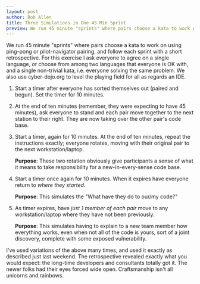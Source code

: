 ```yaml
---
layout: post
author: Bob Allen
title: Three Simulations in One 45 Min Sprint
preview: We run 45 minute "sprints" where pairs choose a kata to work on using ping-pong or pilot-navigator pairing, and follow each sprint with a short retrospective. For this exercise I ask everyone to agree on a single language, or choose from among two languages that everyone is OK with
---
```

We run 45 minute "sprints" where pairs choose a kata to work on using ping-pong or pilot-navigator pairing, and follow each sprint with a short retrospective. For this exercise I ask everyone to agree on a single language, or choose from among two languages that everyone is OK with, and a single non-trivial kata, i.e. everyone solving the same problem. We also use cyber-dojo.org to level the playing field for all as regards an IDE.

1. Start a timer after everyone has sorted themselves out (paired and begun). Set the timer for 10 minutes.

2. At the end of ten minutes (remember, they were expecting to have 45 minutes), ask everyone to stand and each pair move together to the next station to their right. They are now taking over the other pair's code base.

3. Start a timer, again for 10 minutes. At the end of ten minutes, repeat the instructions exactly; everyone rotates, moving with their original pair to the next workstation/laptop.

    **Purpose**: These two rotation obviously give participants a sense of what it means to take responsibility for a new-in-every-sense code base.

4. Start a timer once again for 10 minutes. When it expires have everyone return to _where they started_.

    **Purpose**: This simulates the "What have they do to our/my code?"

5. As timer expires, have _just 1 member of each pair_ move to any workstation/laptop where they have not been previously.

    **Purpose**: This simulates having to explain to a new team member how everything works, even when not all of the code is yours, sort of a joint discovery, complete with some exposed vulnerability.

I've used variations of the above many times, and used it exactly as described just last weekend. The retrospective revealed exactly what you would expect: the long-time developers and consultants totally got it. The newer folks had their eyes forced wide open. Craftsmanship isn't all unicorns and rainbows.
